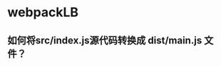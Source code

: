 # webpackLB
## 如何将src/index.js源代码转换成 dist/main.js 文件？
<!-- webpack 运行流程图地址 https://www.processon.com/view/link/638400dc7d9c086a81700814 -->

